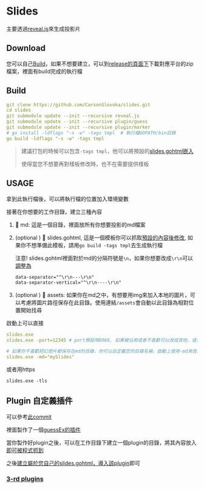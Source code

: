 # Slides

主要透過[reveal.js](https://github.com/hakimel/reveal.js)來生成投影片

## Download

您可以自己[Build](#build)，如果不想要建立，可以到[release的頁面下](https://github.com/CarsonSlovoka/slides/releases)下載對應平台的zip檔案，裡面有build完成的執行檔

## Build

```yaml
git clone https://github.com/CarsonSlovoka/slides.git
cd slides
git submodule update --init --recursive reveal.js
git submodule update --init --recursive plugin/guess
git submodule update --init --recursive plugin/marker
# go install -ldflags "-s -w" -tags tmpl  # 執行檔GOPATH/bin目錄
go build -ldflags "-s -w" -tags tmpl
```

> 建議打包的時候可以包含`-tags tmpl`，他可以將預設的[slides.gohtml](slides.gohtml)[嵌入](embed_tmpl.go)
>
> 使得當您不想要再對樣板修改時，也不在需要提供樣板

## USAGE

拿到此執行檔後，可以將執行檔的位置加入環境變數

接著在你想要的工作目錄，建立三種內容

1. 📂 md: 這是一個目錄，裡面放所有你想要投影的md檔案
2. (optional ) 📜 slides.gohtml, 這是一個模板你可以抓取[預設的內容後修改](slides.gohtml), 如果你不想準備此模板，請用`go build -tags tmpl`去生成執行檔

    注意! slides.gohtml裡面對於md的分隔符號是`\n`，如果你想要改成`\r\n`可以[調整為](https://github.com/CarsonSlovoka/slides/blob/84bcf2f776ffc87d4d96f051ad3a2da856b43123/slides.gohtml#L16-L17)

    ```html
    data-separator="^\r\n---\r\n"
    data-separator-vertical="^\r\n----\r\n"
    ```


3. (optional ) 📂 assets: 如果你在md之中，有想要用img來加入本地的圖片，可以考慮將圖片路徑保存在此目錄。使用連結`/assets`會自動以此目錄為相對位置開始找尋

啟動上可以直接
```yaml
slides.exe
slides.exe -port=12345 # port預設用8080, 如果被佔用或者不喜歡可以改成其他，或者指定為0會自動抓取

# 如果你不喜歡把幻燈片都保存在md的目錄，你可以自定義您的目錄名稱，啟動上使用-md來告知
slides.exe -md="mySlides"
```

或者用https

```
slides.exe -tls
```

## Plugin 自定義插件

可以參考[此commit](https://github.com/CarsonSlovoka/slides/commit/b239af8f9b9ffcf27bbb8b00e46e9f2fb516cf47)

裡面製作了一個[guessEx的插件](https://github.com/CarsonSlovoka/slides/blob/b239af8f9b9ffcf27bbb8b00e46e9f2fb516cf47/plugin/guessEx/guessEx.mjs)

當你製作好plugin之後，可以在工作目錄下建立一個plugin的目錄，將其內容放入[即可被程式抓到](https://github.com/CarsonSlovoka/slides/blob/68d94531130c50deb653260bcb094f11cf03071b/main.go#L212)

之後[建立屬於您自己的slides.gohtml，導入該plugin](https://github.com/CarsonSlovoka/slides/blob/68d94531130c50deb653260bcb094f11cf03071b/slides.gohtml#L47)即可

### [3-rd plugins](https://github.com/hakimel/reveal.js/wiki/Plugins,-Tools-and-Hardware)

